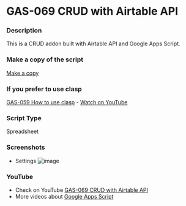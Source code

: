 # GAS-069 CRUD with Airtable API

### Description

This is a CRUD addon built with Airtable API and Google Apps Script.

### Make a copy of the script

[Make a copy](https://docs.google.com/spreadsheets/d/1mUw-OfPenKYiU6K1XTxSH2KmKu5C7Jz1TShHqXE5o5U/copy)

### If you prefer to use clasp

[GAS-059 How to use clasp](https://github.com/ashtonfei/google-apps-script-projects/tree/GAS-259) - [Watch on YouTube](https://youtu.be/V-oE2OyvTKM)

### Script Type

Spreadsheet

### Screenshots

- Settings
  ![image](https://user-images.githubusercontent.com/16481229/95654249-6d4d0800-0b31-11eb-8446-b38ec4abc9ad.png)

### YouTube

- Check on YouTube [GAS-069 CRUD with Airtable API](https://youtu.be/RNPyCH55bWQ)
- More videos about [Google Apps Script](https://www.youtube.com/playlist?list=PLQhwjnEjYj8Bf_EZDrrcmkB9vcB9Sk3x0)
